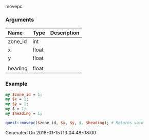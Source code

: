 movepc.
### Arguments
**Name**|**Type**|**Description**
:---|:---|:---
zone_id|int|
x|float|
y|float|
||
heading|float|

### Example

```perl
my $zone_id = 1;
my $x = 1;
my $y = 1;
my $ = 1;
my $heading = 1;

quest::movepc($zone_id, $x, $y, $, $heading); # Returns void
```


Generated On 2018-01-15T13:04:48-08:00